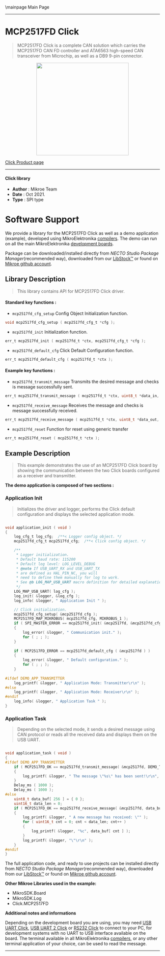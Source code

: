 \mainpage Main Page

---
# MCP2517FD Click

> MCP2517FD Click is a complete CAN solution which carries the MCP2517FD CAN FD controller and ATA6563 high-speed CAN transceiver from Microchip, as well as a DB9 9-pin connector.

<p align="center">
  <img src="https://download.mikroe.com/images/click_for_ide/mcp2517fd_click.png" height=300px>
</p>

[Click Product page](https://www.mikroe.com/mcp2517fd-click)

---


#### Click library

- **Author**        : Mikroe Team
- **Date**          : Oct 2021.
- **Type**          : SPI type


# Software Support

We provide a library for the MCP2517FD Click
as well as a demo application (example), developed using MikroElektronika
[compilers](https://www.mikroe.com/necto-studio).
The demo can run on all the main MikroElektronika [development boards](https://www.mikroe.com/development-boards).

Package can be downloaded/installed directly from *NECTO Studio Package Manager*(recommended way), downloaded from our [LibStock&trade;](https://libstock.mikroe.com) or found on [Mikroe github account](https://github.com/MikroElektronika/mikrosdk_click_v2/tree/master/clicks).

## Library Description

> This library contains API for MCP2517FD Click driver.

#### Standard key functions :

- `mcp2517fd_cfg_setup` Config Object Initialization function.
```c
void mcp2517fd_cfg_setup ( mcp2517fd_cfg_t *cfg );
```

- `mcp2517fd_init` Initialization function.
```c
err_t mcp2517fd_init ( mcp2517fd_t *ctx, mcp2517fd_cfg_t *cfg );
```

- `mcp2517fd_default_cfg` Click Default Configuration function.
```c
err_t mcp2517fd_default_cfg ( mcp2517fd_t *ctx );
```

#### Example key functions :

- `mcp2517fd_transmit_message` Transmits the desired message and checks is message successfully sent.
```c
err_t mcp2517fd_transmit_message ( mcp2517fd_t *ctx, uint8_t *data_in, uint16_t data_len );
```

- `mcp2517fd_receive_message` Receives the message and checks is message successfully received.
```c
err_t mcp2517fd_receive_message ( mcp2517fd_t *ctx, uint8_t *data_out, uint16_t *data_len );
```

- `mcp2517fd_reset` Function for reset using generic transfer
```c
err_t mcp2517fd_reset ( mcp2517fd_t *ctx );
```

## Example Description

> This example demonstrates the use of an MCP2517FD Click board by showing
the communication between the two Click boards configured as a receiver and transmitter.

**The demo application is composed of two sections :**

### Application Init

> Initializes the driver and logger, performs the Click default configuration and displays the selected application mode.

```c

void application_init ( void )
{
    log_cfg_t log_cfg;  /**< Logger config object. */
    mcp2517fd_cfg_t mcp2517fd_cfg;  /**< Click config object. */

    /** 
     * Logger initialization.
     * Default baud rate: 115200
     * Default log level: LOG_LEVEL_DEBUG
     * @note If USB_UART_RX and USB_UART_TX 
     * are defined as HAL_PIN_NC, you will 
     * need to define them manually for log to work. 
     * See @b LOG_MAP_USB_UART macro definition for detailed explanation.
     */
    LOG_MAP_USB_UART( log_cfg );
    log_init( &logger, &log_cfg );
    log_info( &logger, " Application Init " );

    // Click initialization.
    mcp2517fd_cfg_setup( &mcp2517fd_cfg );
    MCP2517FD_MAP_MIKROBUS( mcp2517fd_cfg, MIKROBUS_1 );
    if ( SPI_MASTER_ERROR == mcp2517fd_init( &mcp2517fd, &mcp2517fd_cfg ) )
    {
        log_error( &logger, " Communication init." );
        for ( ; ; );
    }
    
    if ( MCP2517FD_ERROR == mcp2517fd_default_cfg ( &mcp2517fd ) )
    {
        log_error( &logger, " Default configuration." );
        for ( ; ; );
    }
    
#ifdef DEMO_APP_TRANSMITTER
    log_printf( &logger, " Application Mode: Transmitter\r\n" );
#else
    log_printf( &logger, " Application Mode: Receiver\r\n" );
#endif
    log_info( &logger, " Application Task " );
}

```

### Application Task

> Depending on the selected mode, it sends a desired message using CAN protocol or reads all the received data and displays them on the USB UART.

```c

void application_task ( void )
{
#ifdef DEMO_APP_TRANSMITTER
    if ( MCP2517FD_OK == mcp2517fd_transmit_message( &mcp2517fd, DEMO_TEXT_MESSAGE, strlen( DEMO_TEXT_MESSAGE ) ) )
    {
        log_printf( &logger, " The message \"%s\" has been sent!\r\n", ( char * ) DEMO_TEXT_MESSAGE );
    }
    Delay_ms ( 1000 );
    Delay_ms ( 1000 );
#else
    uint8_t data_buf[ 256 ] = { 0 };
    uint16_t data_len = 0;
    if ( MCP2517FD_OK == mcp2517fd_receive_message( &mcp2517fd, data_buf, &data_len ) )
    {
        log_printf( &logger, " A new message has received: \"" );
        for ( uint16_t cnt = 0; cnt < data_len; cnt++ )
        {
            log_printf( &logger, "%c", data_buf[ cnt ] );
        }
        log_printf( &logger, "\"\r\n" );
    }
#endif
}

```

The full application code, and ready to use projects can be installed directly from *NECTO Studio Package Manager*(recommended way), downloaded from our [LibStock&trade;](https://libstock.mikroe.com) or found on [Mikroe github account](https://github.com/MikroElektronika/mikrosdk_click_v2/tree/master/clicks).

**Other Mikroe Libraries used in the example:**

- MikroSDK.Board
- MikroSDK.Log
- Click.MCP2517FD

**Additional notes and informations**

Depending on the development board you are using, you may need
[USB UART Click](http://shop.mikroe.com/usb-uart-click),
[USB UART 2 Click](http://shop.mikroe.com/usb-uart-2-click) or
[RS232 Click](http://shop.mikroe.com/rs232-click) to connect to your PC, for
development systems with no UART to USB interface available on the board. The
terminal available in all MikroElektronika
[compilers](http://shop.mikroe.com/compilers), or any other terminal application
of your choice, can be used to read the message.

---
